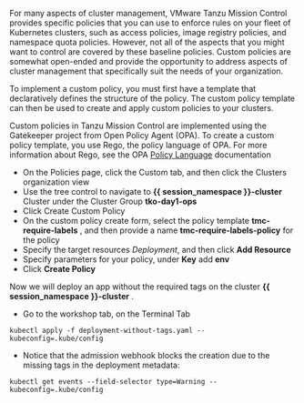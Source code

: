 For many aspects of cluster management, VMware Tanzu Mission Control provides specific policies that you can use to enforce rules on your fleet of Kubernetes clusters, such as access policies, image registry policies, and namespace quota policies. However, not all of the aspects that you might want to control are covered by these baseline policies. Custom policies are somewhat open-ended and provide the opportunity to address aspects of cluster management that specifically suit the needs of your organization.

To implement a custom policy, you must first have a template that declaratively defines the structure of the policy. The custom policy template can then be used to create and apply custom policies to your clusters.

Custom policies in Tanzu Mission Control are implemented using the Gatekeeper project from Open Policy Agent (OPA). To create a custom policy template, you use Rego, the policy language of OPA. For more information about Rego, see the OPA [Policy Language](https://www.openpolicyagent.org/docs/latest/policy-language/) documentation

* On the Policies page, click the Custom tab, and then click the Clusters organization view
* Use the tree control to navigate to **{{ session_namespace }}-cluster** Cluster under the Cluster Group **tko-day1-ops** 
* Click Create Custom Policy
* On the custom policy create form, select the policy template **tmc-require-labels** , and then provide a name **tmc-require-labels-policy** for the policy
* Specify the target resources *Deployment*, and then click **Add Resource**
* Specify parameters for your policy, under **Key** add **env**
* Click **Create Policy**

Now we will deploy an app without the required tags on the cluster **{{ session_namespace }}-cluster** .

* Go to the workshop tab, on the Terminal Tab

```execute-1
kubectl apply -f deployment-without-tags.yaml --kubeconfig=.kube/config
```
* Notice that the admission webhook blocks the creation due to the missing tags in the deployment metadata:

```execute-1
kubectl get events --field-selector type=Warning --kubeconfig=.kube/config
```